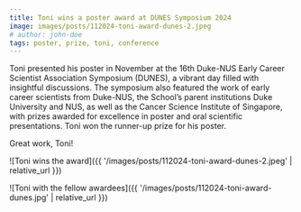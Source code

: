 ```yaml
---
title: Toni wins a poster award at DUNES Symposium 2024
image: images/posts/112024-toni-award-dunes-2.jpeg
# author: john-doe
tags: poster, prize, toni, conference
---
```


Toni presented his poster in November at the 16th Duke-NUS Early Career Scientist Association Symposium (DUNES), a vibrant day filled with insightful discussions. The symposium also featured the work of early career scientists from Duke-NUS, the School’s parent institutions Duke University and NUS, as well as the Cancer Science Institute of Singapore, with prizes awarded for excellence in poster and oral scientific presentations. Toni won the runner-up prize for his poster.

Great work, Toni!

![Toni wins the award]({{ '/images/posts/112024-toni-award-dunes-2.jpeg' | relative_url }})

![Toni with the fellow awardees]({{ '/images/posts/112024-toni-award-dunes.jpg' | relative_url }})